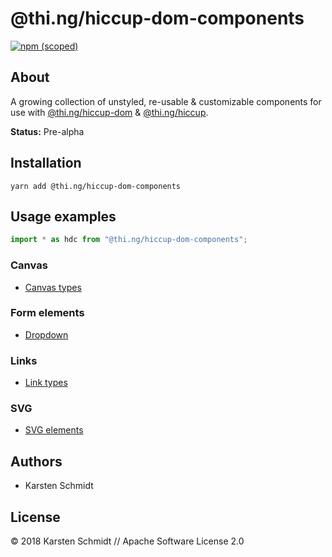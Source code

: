 # @thi.ng/hiccup-dom-components

[![npm (scoped)](https://img.shields.io/npm/v/@thi.ng/hiccup-dom-components.svg)](https://www.npmjs.com/package/@thi.ng/hiccup-dom-components)

## About

A growing collection of unstyled, re-usable & customizable components for use
with
[@thi.ng/hiccup-dom](https://github.com/thi-ng/umbrella/tree/master/packages/hiccup-dom)
&
[@thi.ng/hiccup](https://github.com/thi-ng/umbrella/tree/master/packages/hiccup).

**Status:** Pre-alpha

## Installation

```
yarn add @thi.ng/hiccup-dom-components
```

## Usage examples

```typescript
import * as hdc from "@thi.ng/hiccup-dom-components";
```

### Canvas

- [Canvas types](./src/canvas.ts)

### Form elements

- [Dropdown](./src/dropdown.ts)

### Links

- [Link types](./src/link.ts)

### SVG

- [SVG elements](./src/svg.ts)

## Authors

- Karsten Schmidt

## License

&copy; 2018 Karsten Schmidt // Apache Software License 2.0
